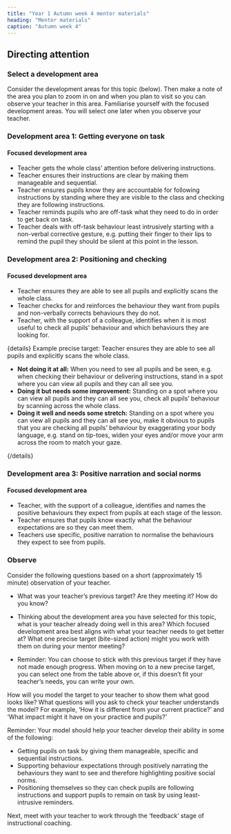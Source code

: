 ```yaml
---
title: "Year 1 Autumn week 4 mentor materials"
heading: "Mentor materials"
caption: "Autumn week 4"
---
```


## Directing attention

### Select a development area

Consider the development areas for this topic (below). Then make a note of the area you plan to zoom in on and when you plan to visit so you can observe your teacher in this area. Familiarise yourself with the focused development areas. You will select one later when you observe your teacher.

### Development area 1: Getting everyone on task

#### Focused development area

- Teacher gets the whole class’ attention before delivering instructions.
- Teacher ensures their instructions are clear by making them manageable and sequential.
- Teacher ensures pupils know they are accountable for following instructions by standing where they are visible to the class and checking they are following instructions.
- Teacher reminds pupils who are off-task what they need to do in order to get back on task.
- Teacher deals with off-task behaviour least intrusively starting with a non-verbal corrective gesture, e.g. putting their finger to their lips to remind the pupil they should be silent at this point in the lesson.

### Development area 2: Positioning and checking

#### Focused development area

- Teacher ensures they are able to see all pupils and explicitly scans the whole class.
- Teacher checks for and reinforces the behaviour they want from pupils and non-verbally corrects behaviours they do not.
- Teacher, with the support of a colleague, identifies when it is most useful to check all pupils’ behaviour and which behaviours they are looking for.

{details}
Example precise target: Teacher ensures they are able to see all pupils and explicitly scans the whole class.

- **Not doing it at all:** When you need to see all pupils and be seen, e.g. when checking their behaviour or delivering instructions, stand in a spot where you can view all pupils and they can all see you.
- **Doing it but needs some improvement:** Standing on a spot where you can view all pupils and they can all see you, check all pupils’ behaviour by scanning across the whole class.
- **Doing it well and needs some stretch:** Standing on a spot where you can view all pupils and they can all see you, make it obvious to pupils that you are checking all pupils’ behaviour by exaggerating your body language, e.g. stand on tip-toes, widen your eyes and/or move your arm across the room to match your gaze.

{/details}

### Development area 3: Positive narration and social norms

#### Focused development area

- Teacher, with the support of a colleague, identifies and names the positive behaviours they expect from pupils at each stage of the lesson.
- Teacher ensures that pupils know exactly what the behaviour expectations are so they can meet them.
- Teachers use specific, positive narration to normalise the behaviours they expect to see from pupils.

### Observe

Consider the following questions based on a short (approximately 15 minute) observation of your teacher.

- What was your teacher’s previous target? Are they meeting it? How do you know?

- Thinking about the development area you have selected for this topic, what is your teacher already doing well in this area? Which focused development area best aligns with what your teacher needs to get better at? What one precise target (bite-sized action) might you work with them on during your mentor meeting?
- Reminder: You can choose to stick with this previous target if they have not made enough progress. When moving on to a new precise target, you can select one from the table above or, if this doesn’t fit your teacher’s needs, you can write your own.

How will you model the target to your teacher to show them what good looks like? What questions will you ask to check your teacher understands the model? For example, ‘How it is different from your current practice?’ and ‘What impact might it have on your practice and pupils?’

Reminder: Your model should help your teacher develop their ability in some of the following:

- Getting pupils on task by giving them manageable, specific and sequential instructions.
- Supporting behaviour expectations through positively narrating the behaviours they want to see and therefore highlighting positive social norms.
- Positioning themselves so they can check pupils are following instructions and support pupils to remain on task by using least-intrusive reminders.

Next, meet with your teacher to work through the ‘feedback’ stage of instructional coaching.
